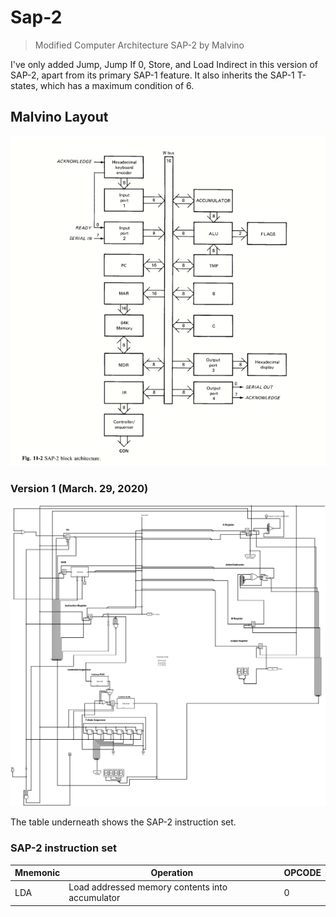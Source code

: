 # Sap-2
> Modified Computer Architecture SAP-2 by Malvino

I've only added Jump, Jump If 0, Store, and Load Indirect in this version of SAP-2, apart from its primary SAP-1 feature. It also inherits the SAP-1 T-states, which has a maximum condition of 6.

## Malvino Layout
![Malvino's Layout](Media/sap-2_malvino.png)

### Version 1 (March. 29, 2020)
![Version 1](Media/sap-2_mine.jpg)

The table underneath shows the SAP-2 instruction set.
### SAP-2 instruction set
| Mnemonic      | Operation     | OPCODE     |
| ------------ | ------------- | ------------- |
| LDA | Load addressed memory contents into accumulator | 0 |
